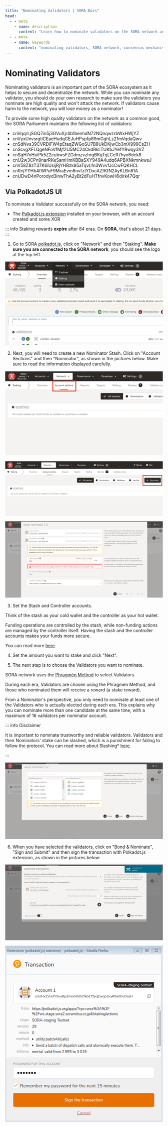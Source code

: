 ```yaml
---
title: "Nominating Validators | SORA Docs"
head:
  - - meta
    - name: description
      content: "Learn how to nominate validators on the SORA network and participate in the consensus mechanism. Discover the process of selecting and nominating validators, understand their role in securing the network, and actively contribute to the decentralized governance of the SORA ecosystem."
  - - meta
    - name: keywords
      content: "nominating validators, SORA network, consensus mechanism, select validators, nominate validators, network security, decentralized governance"
---
```


# Nominating Validators

Nominating validators is an important part of the SORA ecosystem as it helps to secure and decentralize the network. While you can nominate any validator, you should do your own research to make sure the validators you nominate are high quality and won't attack the network. If validators cause harm to the network, you will lose money as a nominator!

To provide some high quality validators on the network as a common good, the SORA Parliament maintains the following list of validators:

- cnVqqrLjSGQ7in5j3GVuXjr4b1benhdN72NQnqwzrbWxHWjYZ
- cnVyxUnvsrgtiCEaeHudqGEJuHPspfp89mGghLz21mVqdaQwv
- cnSdNvs39CVRDiFW4pEtaqZWGoSU7B8UkDKjwCb3mX999CsZH
- cnScvgXFLQgeNFoVfMjf2U5MC24CkdRkLTUKbJYefYRwqy3VZ
- cnSgH7nHuiPk5Z2cubwsFZGdmzvzhrgBKgTqLCeR7hyo6dek8
- cnU2w3CPn9narRKeSamHmKBBaSXY949A4udq6APBXNkmnkwsJ
- cnV58Z8zT37K6iUsijRjYHBzk95aTqvLfn3WvvfJcCwFQKHCL
- cnRrijYYHb4fWPuF9MraEvm8nvfztYDxcAZfKfN2AyKLBn81A
- cnUDwD4nPorodyd3inwThA2yBt2dFuHTfnvKowH6dirk47Qqr

## Via PolkadotJS UI

To nominate a Validator successfully on the SORA network, you need:

- The [Polkadot.js extension](https://polkadot.js.org/extension/) installed on your browser, with an account created and some XOR

::: info
Staking rewards **expire** after 84 eras. On **SORA**, that's about 21 days.
:::

1. Go to SORA[ polkadot.js](https://polkadot.js.org/apps/?rpc=wss%3A%2F%2Fws.sora2.soramitsu.co.jp#/staking), click on "Network" and then "Staking". **Make sure you are connected to the SORA network**, you should see the logo at the top left.

![](.gitbook/assets/polkadotjs-staking-tab.png)

2. Next, you will need to create a new Nominator Stash. Click on "Account Sections" and then "Nominator", as shown in the pictures below. Make sure to read the information displayed carefully.

![](.gitbook/assets/polkadotjs-account-actions.png)

![](.gitbook/assets/polkadotjs-nominator-button.png)

![](.gitbook/assets/polkadotjs-setup-nominator.png)

3. Set the Stash and Controller accounts.

Think of the stash as your cold wallet and the controller as your hot wallet.

Funding operations are controlled by the stash, while non-funding actions are managed by the controller itself. Having the stash and the controller accounts makes your funds more secure.

You can read more [here](https://www.holdpolkadot.com/post/stash-account-controller-account-on-polkadot-and-kusama).

4. Set the amount you want to stake and click "Next".

5. The next step is to choose the Validators you want to nominate.

SORA network uses the [Phragmèn Method](https://wiki.polkadot.network/docs/en/learn-phragmen) to select Validators.

During each era, Validators are chosen using the Phragmen Method, and those who nominated them will receive a reward (a stake reward).

From a Nominator's perspective, you only need to nominate at least one of the Validators who is actually elected during each era. This explains why you can nominate more than one candidate at the same time, with a maximum of 16 validators per nominator account.

::: info Disclaimer

It is important to nominate trustworthy and reliable validators. Validators and their Nominators' stake can be slashed, which is a punishment for failing to follow the protocol. You can read more about Slashing\* [here](https://w3f-research.readthedocs.io/en/latest/polkadot/slashing/amounts.html).

:::

![](.gitbook/assets/polkadotjs-setup-nominator-step2.png)

6. When you have selected the validators, click on "Bond & Nominate", "Sign and Submit" and then sign the transaction with Polkadot.js extension, as shown in the pictures below:

![](.gitbook/assets/polkadotjs-bond-and-nomintate-extrinsic.png)

![](.gitbook/assets/polkadotjs-bond-and-nomintate-extrinsic-signing.png)
